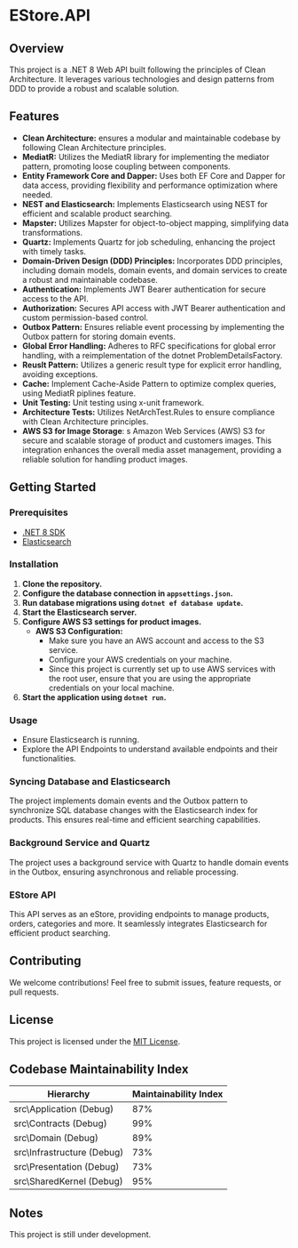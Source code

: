 # EStore.API

## Overview

This project is a .NET 8 Web API built following the principles of Clean Architecture. It leverages various technologies and design patterns from DDD to provide a robust and scalable solution.

## Features

- **Clean Architecture:** ensures a modular and maintainable codebase by following Clean Architecture principles.
- **MediatR:** Utilizes the MediatR library for implementing the mediator pattern, promoting loose coupling between components.
- **Entity Framework Core and Dapper:** Uses both EF Core and Dapper for data access, providing flexibility and performance optimization where needed.
- **NEST and Elasticsearch:** Implements Elasticsearch using NEST for efficient and scalable product searching.
- **Mapster:** Utilizes Mapster for object-to-object mapping, simplifying data transformations.
- **Quartz:** Implements Quartz for job scheduling, enhancing the project with timely tasks.
- **Domain-Driven Design (DDD) Principles:** Incorporates DDD principles, including domain models, domain events, and domain services to create a robust and maintainable codebase.
- **Authentication:** Implements JWT Bearer authentication for secure access to the API.
- **Authorization:** Secures API access with JWT Bearer authentication and custom permission-based control.
- **Outbox Pattern:** Ensures reliable event processing by implementing the Outbox pattern for storing domain events.
- **Global Error Handling:** Adheres to RFC specifications for global error handling, with a reimplementation of the dotnet ProblemDetailsFactory.
- **Reuslt Pattern:** Utilizes a generic result type for explicit error handling, avoiding exceptions.
- **Cache:** Implement Cache-Aside Pattern to optimize complex queries, using MediatR piplines feature.
- **Unit Testing:** Unit testing using x-unit framework.
- **Architecture Tests:** Utilizes NetArchTest.Rules to ensure compliance with Clean Architecture principles.
- **AWS S3 for Image Storage**: s Amazon Web Services (AWS) S3 for secure and scalable storage of product and customers images. This integration enhances the overall media asset management, providing a reliable solution for handling product images.

## Getting Started

### Prerequisites

- [.NET 8 SDK](https://dotnet.microsoft.com/download)
- [Elasticsearch](https://www.elastic.co/guide/en/elasticsearch/reference/current/install-elasticsearch.html)

### Installation

1. **Clone the repository.**
2. **Configure the database connection in `appsettings.json`.**
3. **Run database migrations using `dotnet ef database update`.**
4. **Start the Elasticsearch server.**
5. **Configure AWS S3 settings for product images.**
   - **AWS S3 Configuration:**
     - Make sure you have an AWS account and access to the S3 service.
     - Configure your AWS credentials on your machine.
     - Since this project is currently set up to use AWS services with the root user, ensure that you are using the appropriate credentials on your local machine.
6. **Start the application using `dotnet run`.**

### Usage

- Ensure Elasticsearch is running.
- Explore the API Endpoints to understand available endpoints and their functionalities.

### Syncing Database and Elasticsearch

The project implements domain events and the Outbox pattern to synchronize SQL database changes with the Elasticsearch index for products. This ensures real-time and efficient searching capabilities.

### Background Service and Quartz

The project uses a background service with Quartz to handle domain events in the Outbox, ensuring asynchronous and reliable processing.

### EStore API

This API serves as an eStore, providing endpoints to manage products, orders, categories and more. It seamlessly integrates Elasticsearch for efficient product searching.

## Contributing

We welcome contributions! Feel free to submit issues, feature requests, or pull requests.

## License

This project is licensed under the [MIT License](LICENSE).

## Codebase Maintainability Index

| Hierarchy                    | Maintainability Index  |
|------------------------------|------------------------|
| src\Application (Debug)      | 87%                    |
| src\Contracts (Debug)        | 99%                    |
| src\Domain (Debug)           | 89%                    |
| src\Infrastructure (Debug)   | 73%                    |
| src\Presentation (Debug)     | 73%                    |
| src\SharedKernel (Debug)     | 95%                    |

## Notes

This project is still under development.

